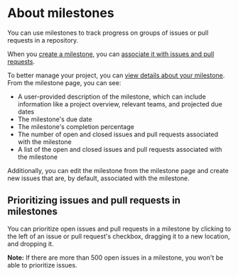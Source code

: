 # About milestones

You can use milestones to track progress on groups of issues or pull requests in a repository.

When you [create a milestone](/issues/using-labels-and-milestones-to-track-work/creating-and-editing-milestones-for-issues-and-pull-requests), you can [associate it with issues and pull requests](/issues/using-labels-and-milestones-to-track-work/associating-milestones-with-issues-and-pull-requests).

To better manage your project, you can [view details about your milestone](/issues/using-labels-and-milestones-to-track-work/viewing-your-milestones-progress). From the milestone page, you can see:

- A user-provided description of the milestone, which can include information like a project overview, relevant teams, and projected due dates
- The milestone's due date
- The milestone's completion percentage
- The number of open and closed issues and pull requests associated with the milestone
- A list of the open and closed issues and pull requests associated with the milestone

Additionally, you can edit the milestone from the milestone page and create new issues that are, by default, associated with the milestone.

## Prioritizing issues and pull requests in milestones

You can prioritize open issues and pull requests in a milestone by clicking to the left of an issue or pull request's checkbox, dragging it to a new location, and dropping it.

<div class="ghd-spotlight ghd-spotlight-note border rounded-1 my-3 p-3 f5 color-border-accent-emphasis color-bg-accent">

**Note:** If there are more than 500 open issues in a milestone, you won't be able to prioritize issues.

</div>
